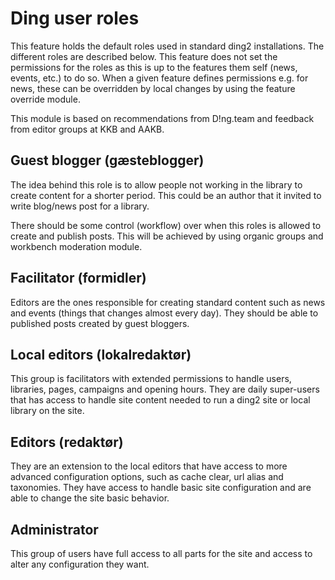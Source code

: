 # Ding user roles
This feature holds the default roles used in standard ding2 installations. The
different roles are described below. This feature does not set the permissions
for the roles as this is up to the features them self (news, events, etc.) to do
so. When a given feature defines permissions e.g. for news, these can be
overridden by local changes by using the feature override module.

This module is based on recommendations from D!ng.team and feedback from editor
groups at KKB and AAKB.

## Guest blogger (gæsteblogger)
The idea behind this role is to allow people not working in the library to
create content for a shorter period. This could be an author that it invited to
write blog/news post for a library.

There should be some control (workflow) over when this roles is allowed to
create and publish posts. This will be achieved by using organic groups and
workbench moderation module.

## Facilitator (formidler)
Editors are the ones responsible for creating standard content such as news and
events (things that changes almost every day). They should be able to published
posts created by guest bloggers.

## Local editors (lokalredaktør)
This group is facilitators with extended permissions to handle users, libraries,
pages, campaigns and opening hours. They are daily super-users that has access
to handle site content needed to run a ding2 site or local library on the site.

## Editors (redaktør)
They are an extension to the local editors that have access to more advanced
configuration options, such as cache clear, url alias and taxonomies. They have
access to handle basic site configuration and are able to change the site basic
behavior.

## Administrator
This group of users have full access to all parts for the site and access to
alter any configuration they want.